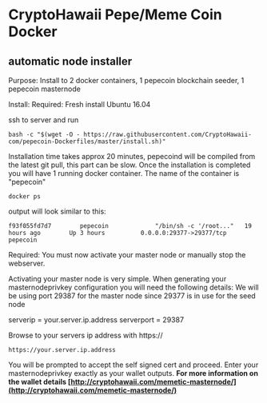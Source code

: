 # CryptoHawaii Pepe/Meme Coin Docker 
## automatic node installer 

Purpose: Install to 2 docker containers, 1 pepecoin blockchain seeder, 1 pepecoin masternode

Install:
Required: Fresh install Ubuntu 16.04

ssh to server and run
 
`bash -c "$(wget -O - https://raw.githubusercontent.com/CryptoHawaii-com/pepecoin-Dockerfiles/master/install.sh)"`

Installation time takes approx 20 minutes, pepecoind will be compiled from the latest git pull, this part can be slow.
Once the installation is completed you will have 1 running docker container. The name of the container is "pepecoin"

`docker ps` 

output will look similar to this:

```f93f055fd7d7        pepecoin             "/bin/sh -c '/root..."   19 hours ago        Up 3 hours          0.0.0.0:29377->29377/tcp   pepecoin```

Required: You must now activate your master node or manually stop the webserver.

Activating your master node is very simple. 
When generating your masternodeprivkey configuration you will need the following details:
We will be using port 29387 for the master node since 29377 is in use for the seed node

serverip = your.server.ip.address
serverport = 29387

Browse to your servers ip address with https://

`https://your.server.ip.address`

You will be prompted to accept the self signed cert and proceed.
Enter your masternodeprivkey exactly as your wallet outputs. **For more information on the wallet details [http://cryptohawaii.com/memetic-masternode/](http://cryptohawaii.com/memetic-masternode/)**
